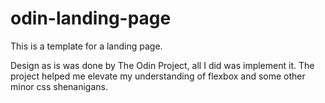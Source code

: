 # odin-landing-page

This is a template for a landing page. 

Design as is was done by The Odin Project, all I did was implement it.
The project helped me elevate my understanding of flexbox and some other minor css shenanigans.
